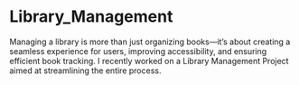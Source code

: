 # Library_Management

Managing a library is more than just organizing books—it’s about creating a seamless experience for users, improving accessibility, and ensuring efficient book tracking.
I recently worked on a Library Management Project aimed at streamlining the entire process.
